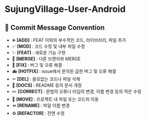 # SujungVillage-User-Android

## 📌 Commit Message Convention
- ➕ **[ADD]** : FEAT 이외의 부수적인 코드, 라이브러리, 파일 추가
- ✅ **[MOD]** : 코드 수정 및 내부 파일 수정
- ✨ **[FEAT]** : 새로운 기능 구현
- 🔀 **[MERGE]** : 다른 브랜치와 MERGE
- 🔨 **[FIX]** : 버그 및 오류 해결
- 🚑️ **[HOTFIX]** : issue에서 문의된 급한 버그 및 오류 해결
- ⚰️ **[DEL]** : 쓸모없는 코드나 파일 삭제
- 📝 **[DOCS]** : README 등의 문서 개정
- ✏️ **[CORRECT]** : 문법의 오류나 타입의 변경, 이름 변경 등의 작은 수정
- 🚚 **[MOVE]** : 프로젝트 내 파일 또는 코드의 이동
- ⏪️ **[RENAME]** : 파일 이름 변경
- ♻️ **[REFACTOR]** : 전면 수정
